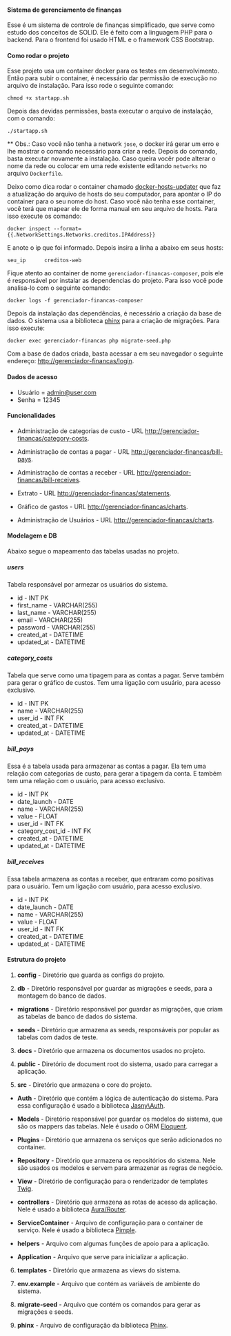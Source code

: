 #### Sistema de gerenciamento de finanças

Esse é um sistema de controle de finanças simplificado, que serve como estudo dos conceitos de SOLID.
Ele é feito com a linguagem PHP para o backend. Para o frontend foi usado HTML e o framework CSS Bootstrap.

#### Como rodar o projeto

Esse projeto usa um container docker para os testes em desenvolvimento. Então para subir o container, é necessário dar permissão de execução no arquivo de instalação. Para isso rode o seguinte comando:

```shell
chmod +x startapp.sh
```

Depois das devidas permissões, basta executar o arquivo de instalação, com o comando:

```shell
./startapp.sh
```

** Obs.: Caso você não tenha a network ```jose```, o docker irá gerar um erro e lhe mostrar o comando necessário para criar a rede. Depois do comando, basta executar novamente a instalação. Caso queira vocêr pode alterar o nome da rede ou colocar em uma rede existente editando ```networks``` no arquivo ```Dockerfile```.

Deixo como dica rodar o container chamado [docker-hosts-updater](https://github.com/grachevko/docker-hosts-updater) que faz a atualização do arquivo de hosts do seu computador, para apontar o IP do container para o seu nome do host. Caso você não tenha esse container, você terá que mapear ele de forma manual em seu arquivo de hosts. Para isso execute os comando: 

```shell 
docker inspect --format={{.NetworkSettings.Networks.creditos.IPAddress}}
```
E anote o ip que foi informado. Depois insira a linha a abaixo em seus hosts:

```shell
seu_ip      creditos-web
```

Fique atento ao container de nome ```gerenciador-financas-composer```, pois ele é responsável por instalar as dependencias do projeto. Para isso você pode analisa-lo com o seguinte comando:

```shell
docker logs -f gerenciador-financas-composer
```

Depois da instalação das dependências, é necessário a criação da base de dados. O sistema usa a biblioteca [phinx](https://phinx.org/) para a criação de migrações. Para isso execute:

```shell
docker exec gerenciador-financas php migrate-seed.php
```

Com a base de dados criada, basta acessar a em seu navegador o seguinte endereço: [http://gerenciador-financas/login](http://gerenciador-financas/login).

#### Dados de acesso

* Usuário = admin@user.com
* Senha   = 12345

#### Funcionalidades

* Administração de categorias de custo - URL [http://gerenciador-financas/category-costs](http://gerenciador-financas/category-costs).

* Administração de contas a pagar - URL [http://gerenciador-financas/bill-pays](http://gerenciador-financas/bill-pays).

* Administração de contas a receber - URL [http://gerenciador-financas/bill-receives](http://gerenciador-financas/bill-receives).

* Extrato - URL [http://gerenciador-financas/statements](http://gerenciador-financas/statements).

* Gráfico de gastos - URL [http://gerenciador-financas/charts](http://gerenciador-financas/charts).

* Administração de Usuários - URL [http://gerenciador-financas/charts](http://gerenciador-financas/charts).

#### Modelagem e DB

Abaixo segue o mapeamento das tabelas usadas no projeto.

##### users

Tabela responsável por armezar os usuários do sistema.

* id - INT PK
* first_name - VARCHAR(255)
* last_name - VARCHAR(255)
* email - VARCHAR(255)
* password - VARCHAR(255)
* created_at - DATETIME
* updated_at - DATETIME

##### category_costs

Tabela que serve como uma tipagem para as contas a pagar. Serve também para gerar o gráfico de custos. Tem uma ligação com usuário, para acesso exclusivo.

* id - INT PK
* name - VARCHAR(255)
* user_id - INT FK
* created_at - DATETIME
* updated_at - DATETIME

##### bill_pays

Essa é a tabela usada para armazenar as contas a pagar. Ela tem uma relação com categorias de custo, para gerar a tipagem da conta. E também tem uma relação com o usuário, para acesso exclusivo.

* id - INT PK
* date_launch - DATE
* name - VARCHAR(255)
* value - FLOAT
* user_id - INT FK
* category_cost_id - INT FK
* created_at - DATETIME
* updated_at - DATETIME

##### bill_receives

Essa tabela armazena as contas a receber, que entraram como positivas para o usuário. Tem um ligação com usuário, para acesso exclusivo.

* id - INT PK
* date_launch - DATE
* name - VARCHAR(255)
* value - FLOAT
* user_id - INT FK
* created_at - DATETIME
* updated_at - DATETIME

#### Estrutura do projeto

1. **config** - Diretório que guarda as configs do projeto.

2. **db** - Diretório responsável por guardar as migrações e seeds, para a montagem do banco de dados.

* **migrations** - Diretório responsável por guardar as migrações, que criam as tabelas de banco de dados do sistema.

* **seeds** - Diretório que armazena as seeds, responsáveis por popular as tabelas com dados de teste.

3. **docs** - Diretório que armazena os documentos usados no projeto.

4. **public** - Diretório de document root do sistema, usado para carregar a aplicação.

5. **src** - Diretório que armazena o core do projeto.

* **Auth** - Diretório que contém a lógica de autenticação do sistema. Para essa configuração é usado a biblioteca [Jasny\Auth](https://github.com/jasny/auth).

* **Models** - Diretório responsável por guardar os modelos do sistema, que são os mappers das tabelas. Nele é usado o ORM [Eloquent](https://github.com/illuminate/database).

* **Plugins** - Diretório que armazena os serviços que serão adicionados no container.

* **Repository** - Diretório que armazena os repositórios do sistema. Nele são usados os modelos e servem para armazenar as regras de negócio.

* **View** - Diretório de configuração para o renderizador de templates [Twig](https://twig.symfony.com/).

* **controllers** - Diretório que armazena as rotas de acesso da aplicação. Nele é usado a biblioteca [Aura/Router](https://github.com/auraphp/Aura.Router).

* **ServiceContainer** - Arquivo de configuração para o container de serviço. Nele é usado a biblioteca [Pimple](https://pimple.symfony.com/).

* **helpers** - Arquivo com algumas funções de apoio para a aplicação.

* **Application** - Arquivo que serve para inicializar a aplicação.

6. **templates** - Diretório que armazena as views do sistema.

7. **env.example** - Arquivo que contém as variáveis de ambiente do sistema.

8. **migrate-seed** - Arquivo que contém os comandos para gerar as migrações e seeds.

9. **phinx** - Arquivo de configuração da biblioteca [Phinx](https://phinx.org/).